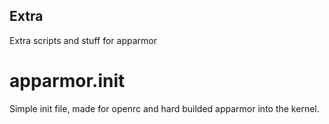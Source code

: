 ## Extra

Extra scripts and stuff for apparmor

# apparmor.init

Simple init file, made for openrc and hard builded apparmor into the kernel.